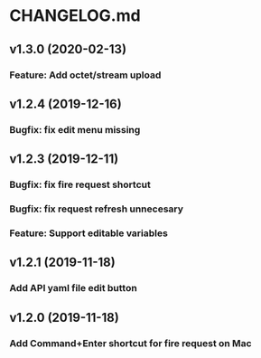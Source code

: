 # CHANGELOG.md

## v1.3.0 (2020-02-13)
### Feature: Add octet/stream upload

## v1.2.4 (2019-12-16)
### Bugfix: fix edit menu missing

## v1.2.3 (2019-12-11)
### Bugfix: fix fire request shortcut
### Bugfix: fix request refresh unnecesary
### Feature: Support editable variables

## v1.2.1 (2019-11-18)

### Add API yaml file edit button

## v1.2.0 (2019-11-18)

### Add Command+Enter shortcut for fire request on Mac
